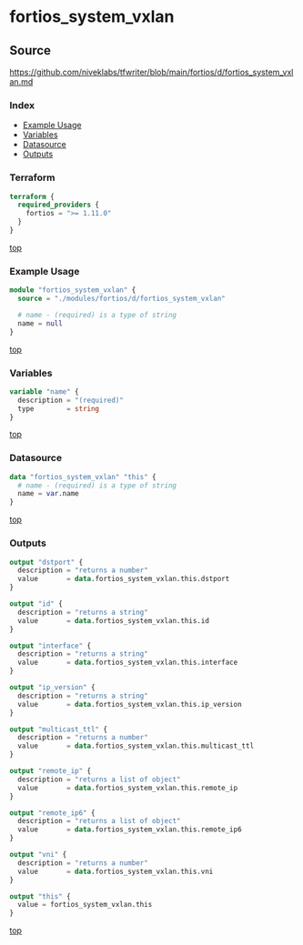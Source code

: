 # fortios_system_vxlan

## Source

https://github.com/niveklabs/tfwriter/blob/main/fortios/d/fortios_system_vxlan.md

### Index

- [Example Usage](#example-usage)
- [Variables](#variables)
- [Datasource](#datasource)
- [Outputs](#outputs)

### Terraform

```terraform
terraform {
  required_providers {
    fortios = ">= 1.11.0"
  }
}
```

[top](#index)

### Example Usage

```terraform
module "fortios_system_vxlan" {
  source = "./modules/fortios/d/fortios_system_vxlan"

  # name - (required) is a type of string
  name = null
}
```

[top](#index)

### Variables

```terraform
variable "name" {
  description = "(required)"
  type        = string
}
```

[top](#index)

### Datasource

```terraform
data "fortios_system_vxlan" "this" {
  # name - (required) is a type of string
  name = var.name
}
```

[top](#index)

### Outputs

```terraform
output "dstport" {
  description = "returns a number"
  value       = data.fortios_system_vxlan.this.dstport
}

output "id" {
  description = "returns a string"
  value       = data.fortios_system_vxlan.this.id
}

output "interface" {
  description = "returns a string"
  value       = data.fortios_system_vxlan.this.interface
}

output "ip_version" {
  description = "returns a string"
  value       = data.fortios_system_vxlan.this.ip_version
}

output "multicast_ttl" {
  description = "returns a number"
  value       = data.fortios_system_vxlan.this.multicast_ttl
}

output "remote_ip" {
  description = "returns a list of object"
  value       = data.fortios_system_vxlan.this.remote_ip
}

output "remote_ip6" {
  description = "returns a list of object"
  value       = data.fortios_system_vxlan.this.remote_ip6
}

output "vni" {
  description = "returns a number"
  value       = data.fortios_system_vxlan.this.vni
}

output "this" {
  value = fortios_system_vxlan.this
}
```

[top](#index)